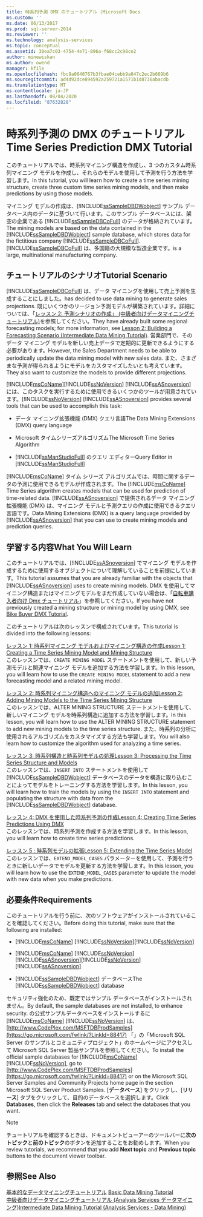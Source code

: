 ```yaml
---
title: 時系列予測 DMX のチュートリアル |Microsoft Docs
ms.custom: ''
ms.date: 06/13/2017
ms.prod: sql-server-2014
ms.reviewer: ''
ms.technology: analysis-services
ms.topic: conceptual
ms.assetid: 38ea7c03-4754-4e71-896a-f68cc2c98ce2
author: minewiskan
ms.author: owend
manager: kfile
ms.openlocfilehash: fbc9a0640767b3fbae04cebb9a047c2ec2b669b6
ms.sourcegitcommit: ad4d92dce894592a259721a1571b1d8736abacdb
ms.translationtype: MT
ms.contentlocale: ja-JP
ms.lasthandoff: 08/04/2020
ms.locfileid: "87632828"
---
```

# <a name="time-series-prediction-dmx-tutorial"></a><span data-ttu-id="bcab8-102">時系列予測の DMX のチュートリアル</span><span class="sxs-lookup"><span data-stu-id="bcab8-102">Time Series Prediction DMX Tutorial</span></span>
  <span data-ttu-id="bcab8-103">このチュートリアルでは、時系列マイニング構造を作成し、3 つのカスタム時系列マイニング モデルを作成し、それらのモデルを使用して予測を行う方法を学習します。</span><span class="sxs-lookup"><span data-stu-id="bcab8-103">In this tutorial, you will learn how to create a time series mining structure, create three custom time series mining models, and then make predictions by using those models.</span></span>  
  
 <span data-ttu-id="bcab8-104">マイニング モデルの作成は、[!INCLUDE[ssSampleDBDWobject](../includes/sssampledbdwobject-md.md)] サンプル データベース内のデータに基づいて行います。このサンプル データベースには、架空の企業である [!INCLUDE[ssSampleDBCoFull](../includes/sssampledbcofull-md.md)] のデータが格納されています。</span><span class="sxs-lookup"><span data-stu-id="bcab8-104">The mining models are based on the data contained in the  [!INCLUDE[ssSampleDBDWobject](../includes/sssampledbdwobject-md.md)] sample database, which stores data for the fictitious company [!INCLUDE[ssSampleDBCoFull](../includes/sssampledbcofull-md.md)].</span></span> [!INCLUDE[ssSampleDBCoFull](../includes/sssampledbcofull-md.md)] <span data-ttu-id="bcab8-105">は、多国籍の大規模な製造企業です。</span><span class="sxs-lookup"><span data-stu-id="bcab8-105">is a large, multinational manufacturing company.</span></span>  
  
## <a name="tutorial-scenario"></a><span data-ttu-id="bcab8-106">チュートリアルのシナリオ</span><span class="sxs-lookup"><span data-stu-id="bcab8-106">Tutorial Scenario</span></span>  
 [!INCLUDE[ssSampleDBCoFull](../includes/sssampledbcofull-md.md)] <span data-ttu-id="bcab8-107">は、データ マイニングを使用して売上予測を生成することにしました。</span><span class="sxs-lookup"><span data-stu-id="bcab8-107">has decided to use data mining to generate sales projections.</span></span> <span data-ttu-id="bcab8-108">既にいくつかのリージョン予測モデルが構築されています。詳細については、「[レッスン 2: 予測シナリオの作成」 &#40;中級者向けデータマイニングチュートリアル&#41;](../../2014/tutorials/lesson-2-building-a-forecasting-scenario-intermediate-data-mining-tutorial.md)を参照してください。</span><span class="sxs-lookup"><span data-stu-id="bcab8-108">They have already built some regional forecasting models; for more information, see [Lesson 2: Building a Forecasting Scenario &#40;Intermediate Data Mining Tutorial&#41;](../../2014/tutorials/lesson-2-building-a-forecasting-scenario-intermediate-data-mining-tutorial.md).</span></span> <span data-ttu-id="bcab8-109">営業部門で、そのデータ マイニング モデルを新しい売上データで定期的に更新できるようにする必要があります。</span><span class="sxs-lookup"><span data-stu-id="bcab8-109">However, the Sales Department needs to be able to periodically update the data mining model with new sales data.</span></span> <span data-ttu-id="bcab8-110">また、さまざまな予測が得られるようにモデルをカスタマイズしたいとも考えています。</span><span class="sxs-lookup"><span data-stu-id="bcab8-110">They also want to customize the models to provide different projections.</span></span>  
  
 [!INCLUDE[msCoName](../includes/msconame-md.md)]<span data-ttu-id="bcab8-111">[!INCLUDE[ssNoVersion](../includes/ssnoversion-md.md)] [!INCLUDE[ssASnoversion](../includes/ssasnoversion-md.md)] には、このタスクを実行するために使用できるいくつかのツールが用意されています。</span><span class="sxs-lookup"><span data-stu-id="bcab8-111">[!INCLUDE[ssNoVersion](../includes/ssnoversion-md.md)] [!INCLUDE[ssASnoversion](../includes/ssasnoversion-md.md)] provides several tools that can be used to accomplish this task:</span></span>  
  
-   <span data-ttu-id="bcab8-112">データ マイニング拡張機能 (DMX) クエリ言語</span><span class="sxs-lookup"><span data-stu-id="bcab8-112">The Data Mining Extensions (DMX) query language</span></span>  
  
-   <span data-ttu-id="bcab8-113">Microsoft タイムシリーズアルゴリズム</span><span class="sxs-lookup"><span data-stu-id="bcab8-113">The Microsoft Time Series Algorithm</span></span>  
  
-   <span data-ttu-id="bcab8-114">[!INCLUDE[ssManStudioFull](../includes/ssmanstudiofull-md.md)] のクエリ エディター</span><span class="sxs-lookup"><span data-stu-id="bcab8-114">Query Editor in [!INCLUDE[ssManStudioFull](../includes/ssmanstudiofull-md.md)]</span></span>  
  
 <span data-ttu-id="bcab8-115">[!INCLUDE[msCoName](../includes/msconame-md.md)] タイム シリーズ アルゴリズムでは、時間に関するデータの予測に使用できるモデルが作成されます。</span><span class="sxs-lookup"><span data-stu-id="bcab8-115">The [!INCLUDE[msCoName](../includes/msconame-md.md)] Time Series algorithm creates models that can be used for prediction of time-related data.</span></span> <span data-ttu-id="bcab8-116">[!INCLUDE[ssASnoversion](../includes/ssasnoversion-md.md)] で提供されるデータ マイニング拡張機能 (DMX) は、マイニング モデルと予測クエリの作成に使用できるクエリ言語です。</span><span class="sxs-lookup"><span data-stu-id="bcab8-116">Data Mining Extensions (DMX) is a query language provided by [!INCLUDE[ssASnoversion](../includes/ssasnoversion-md.md)] that you can use to create mining models and prediction queries.</span></span>  
  
## <a name="what-you-will-learn"></a><span data-ttu-id="bcab8-117">学習する内容</span><span class="sxs-lookup"><span data-stu-id="bcab8-117">What You Will Learn</span></span>  
 <span data-ttu-id="bcab8-118">このチュートリアルでは、[!INCLUDE[ssASnoversion](../includes/ssasnoversion-md.md)] でマイニング モデルを作成するために使用するオブジェクトについて理解していることを前提にしています。</span><span class="sxs-lookup"><span data-stu-id="bcab8-118">This tutorial assumes that you are already familiar with the objects that [!INCLUDE[ssASnoversion](../includes/ssasnoversion-md.md)] uses to create mining models.</span></span> <span data-ttu-id="bcab8-119">DMX を使用してマイニング構造またはマイニングモデルをまだ作成していない場合は、「[自転車購入者向け Dmx チュートリアル](../../2014/tutorials/bike-buyer-dmx-tutorial.md)」を参照してください。</span><span class="sxs-lookup"><span data-stu-id="bcab8-119">If you have not previously created a mining structure or mining model by using DMX, see [Bike Buyer DMX Tutorial](../../2014/tutorials/bike-buyer-dmx-tutorial.md).</span></span>  
  
 <span data-ttu-id="bcab8-120">このチュートリアルは次のレッスンで構成されています。</span><span class="sxs-lookup"><span data-stu-id="bcab8-120">This tutorial is divided into the following lessons:</span></span>  
  
 [<span data-ttu-id="bcab8-121">レッスン 1: 時系列マイニング モデルおよびマイニング構造の作成</span><span class="sxs-lookup"><span data-stu-id="bcab8-121">Lesson 1: Creating a Time Series Mining Model and Mining Structure</span></span>](../../2014/tutorials/lesson-1-creating-a-time-series-mining-model-and-mining-structure.md)  
 <span data-ttu-id="bcab8-122">このレッスンでは、`CREATE MINING MODEL` ステートメントを使用して、新しい予測モデルと関連マイニング モデルを追加する方法を学習します。</span><span class="sxs-lookup"><span data-stu-id="bcab8-122">In this lesson, you will learn how to use the `CREATE MINING MODEL` statement to add a new forecasting model and a related mining model.</span></span>  
  
 [<span data-ttu-id="bcab8-123">レッスン 2: 時系列マイニング構造へのマイニング モデルの追加</span><span class="sxs-lookup"><span data-stu-id="bcab8-123">Lesson 2: Adding Mining Models to the Time Series Mining Structure</span></span>](../../2014/tutorials/lesson-2-adding-mining-models-to-the-time-series-mining-structure.md)  
 <span data-ttu-id="bcab8-124">このレッスンでは、ALTER MINING STRUCTURE ステートメントを使用して、新しいマイニング モデルを時系列構造に追加する方法を学習します。</span><span class="sxs-lookup"><span data-stu-id="bcab8-124">In this lesson, you will learn how to use the ALTER MINING STRUCTURE statement to add new mining models to the time series structure.</span></span> <span data-ttu-id="bcab8-125">また、時系列の分析に使用されるアルゴリズムをカスタマイズする方法も学習します。</span><span class="sxs-lookup"><span data-stu-id="bcab8-125">You will also learn how to customize the algorithm used for analyzing a time series.</span></span>  
  
 [<span data-ttu-id="bcab8-126">レッスン 3: 時系列構造と時系列モデルの処理</span><span class="sxs-lookup"><span data-stu-id="bcab8-126">Lesson 3: Processing the Time Series Structure and Models</span></span>](../../2014/tutorials/lesson-3-processing-the-time-series-structure-and-models.md)  
 <span data-ttu-id="bcab8-127">このレッスンでは、`INSERT INTO` ステートメントを使用して [!INCLUDE[ssSampleDBDWobject](../includes/sssampledbdwobject-md.md)] データベースのデータを構造に取り込むことによってモデルをトレーニングする方法を学習します。</span><span class="sxs-lookup"><span data-stu-id="bcab8-127">In this lesson, you will learn how to train the models by using the `INSERT INTO` statement and populating the structure with data from the [!INCLUDE[ssSampleDBDWobject](../includes/sssampledbdwobject-md.md)] database.</span></span>  
  
 [<span data-ttu-id="bcab8-128">レッスン 4: DMX を使用した時系列予測の作成</span><span class="sxs-lookup"><span data-stu-id="bcab8-128">Lesson 4: Creating Time Series Predictions Using DMX</span></span>](../../2014/tutorials/lesson-4-creating-time-series-predictions-using-dmx.md)  
 <span data-ttu-id="bcab8-129">このレッスンでは、時系列予測を作成する方法を学習します。</span><span class="sxs-lookup"><span data-stu-id="bcab8-129">In this lesson, you will learn how to create time series predictions.</span></span>  
  
 [<span data-ttu-id="bcab8-130">レッスン 5 : 時系列モデルの拡張</span><span class="sxs-lookup"><span data-stu-id="bcab8-130">Lesson 5: Extending the Time Series Model</span></span>](../../2014/tutorials/lesson-5-extending-the-time-series-model.md)  
 <span data-ttu-id="bcab8-131">このレッスンでは、`EXTEND_MODEL_CASES` パラメーターを使用して、予測を行うときに新しいデータでモデルを更新する方法を学習します。</span><span class="sxs-lookup"><span data-stu-id="bcab8-131">In this lesson, you will learn how to use the `EXTEND_MODEL_CASES` parameter to update the model with new data when you make predictions.</span></span>  
  
## <a name="requirements"></a><span data-ttu-id="bcab8-132">必要条件</span><span class="sxs-lookup"><span data-stu-id="bcab8-132">Requirements</span></span>  
 <span data-ttu-id="bcab8-133">このチュートリアルを行う前に、次のソフトウェアがインストールされていることを確認してください。</span><span class="sxs-lookup"><span data-stu-id="bcab8-133">Before doing this tutorial, make sure that the following are installed:</span></span>  
  
-   [!INCLUDE[msCoName](../includes/msconame-md.md)] <span data-ttu-id="bcab8-134">[!INCLUDE[ssNoVersion](../includes/ssnoversion-md.md)]</span><span class="sxs-lookup"><span data-stu-id="bcab8-134">[!INCLUDE[ssNoVersion](../includes/ssnoversion-md.md)]</span></span>  
  
-   [!INCLUDE[msCoName](../includes/msconame-md.md)] <span data-ttu-id="bcab8-135">[!INCLUDE[ssNoVersion](../includes/ssnoversion-md.md)] [!INCLUDE[ssASnoversion](../includes/ssasnoversion-md.md)]</span><span class="sxs-lookup"><span data-stu-id="bcab8-135">[!INCLUDE[ssNoVersion](../includes/ssnoversion-md.md)] [!INCLUDE[ssASnoversion](../includes/ssasnoversion-md.md)]</span></span>  
  
-   <span data-ttu-id="bcab8-136">[!INCLUDE[ssSampleDBDWobject](../includes/sssampledbdwobject-md.md)] データベース</span><span class="sxs-lookup"><span data-stu-id="bcab8-136">The [!INCLUDE[ssSampleDBDWobject](../includes/sssampledbdwobject-md.md)] database</span></span>  
  
 <span data-ttu-id="bcab8-137">セキュリティ強化のため、既定ではサンプル データベースがインストールされません。</span><span class="sxs-lookup"><span data-stu-id="bcab8-137">By default, the sample databases are not installed, to enhance security.</span></span> <span data-ttu-id="bcab8-138">の公式サンプルデータベースをインストールするに [!INCLUDE[msCoName](../includes/msconame-md.md)] [!INCLUDE[ssNoVersion](../includes/ssnoversion-md.md)] は、 [http://www.CodePlex.com/MSFTDBProdSamples](https://go.microsoft.com/fwlink/?LinkId=88417) 「」の「Microsoft SQL Server のサンプルとコミュニティプロジェクト」のホームページにアクセスして Microsoft SQL Server 製品サンプルを参照してください。</span><span class="sxs-lookup"><span data-stu-id="bcab8-138">To install the official sample databases for [!INCLUDE[msCoName](../includes/msconame-md.md)] [!INCLUDE[ssNoVersion](../includes/ssnoversion-md.md)], go to [http://www.CodePlex.com/MSFTDBProdSamples](https://go.microsoft.com/fwlink/?LinkId=88417) or on the Microsoft SQL Server Samples and Community Projects home page in the section Microsoft SQL Server Product Samples.</span></span> <span data-ttu-id="bcab8-139">[**データベース**] をクリックし、[**リリース**] タブをクリックして、目的のデータベースを選択します。</span><span class="sxs-lookup"><span data-stu-id="bcab8-139">Click **Databases**, then click the **Releases** tab and select the databases that you want.</span></span>  
  
> [!NOTE]  
>  <span data-ttu-id="bcab8-140">チュートリアルを確認するときは、ドキュメントビューアーのツールバーに**次のトピック**と**前のトピック**のボタンを追加することをお勧めします。</span><span class="sxs-lookup"><span data-stu-id="bcab8-140">When you review tutorials, we recommend that you add **Next topic** and **Previous topic** buttons to the document viewer toolbar.</span></span>  
  
## <a name="see-also"></a><span data-ttu-id="bcab8-141">参照</span><span class="sxs-lookup"><span data-stu-id="bcab8-141">See Also</span></span>  
 <span data-ttu-id="bcab8-142">[基本的なデータマイニングチュートリアル](../../2014/tutorials/basic-data-mining-tutorial.md) </span><span class="sxs-lookup"><span data-stu-id="bcab8-142">[Basic Data Mining Tutorial](../../2014/tutorials/basic-data-mining-tutorial.md) </span></span>  
 [<span data-ttu-id="bcab8-143">中級者向けデータマイニングチュートリアル &#40;Analysis Services データマイニング&#41;</span><span class="sxs-lookup"><span data-stu-id="bcab8-143">Intermediate Data Mining Tutorial &#40;Analysis Services - Data Mining&#41;</span></span>](../../2014/tutorials/intermediate-data-mining-tutorial-analysis-services-data-mining.md)  
  
  
